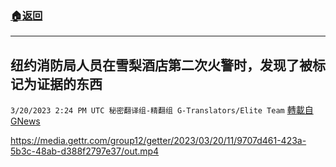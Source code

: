 ###  [:house:返回](README.md)
---


## 纽约消防局人员在雪梨酒店第二次火警时，发现了被标记为证据的东西
`3/20/2023 2:24 PM UTC 秘密翻译组-精翻组 G-Translators/Elite Team` [轉載自GNews](https://gnews.org/articles/1030253)


https://media.gettr.com/group12/getter/2023/03/20/11/9707d461-423a-5b3c-48ab-d388f2797e37/out.mp4
